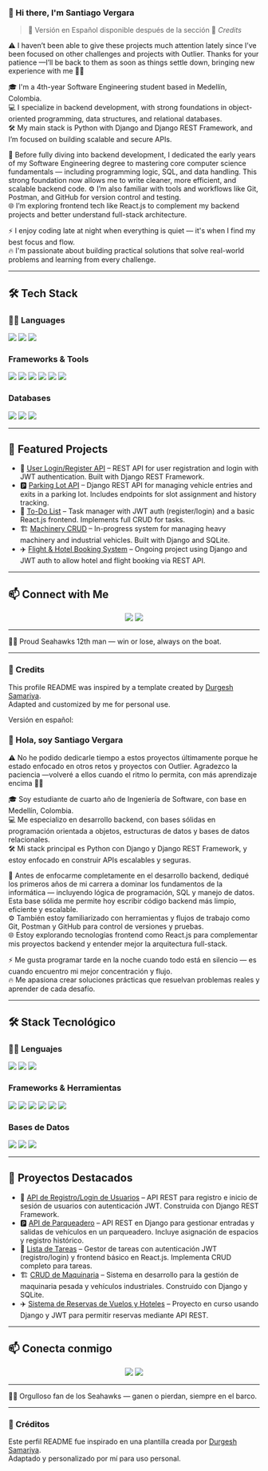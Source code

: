 ### 👋 Hi there, I'm Santiago Vergara 
> 📌 Versión en Español disponible después de la sección 📝 *Credits*

⚠️ I haven’t been able to give these projects much attention lately since I’ve been focused on other challenges and projects with Outlier.
Thanks for your patience —I’ll be back to them as soon as things settle down, bringing new experience with me 🙌😊

🎓 I'm a 4th-year Software Engineering student based in Medellín, Colombia.  
💻 I specialize in backend development, with strong foundations in object-oriented programming, data structures, and relational databases.  
🛠️ My main stack is Python with Django and Django REST Framework, and I’m focused on building scalable and secure APIs.

🧠 Before fully diving into backend development, I dedicated the early years of my Software Engineering degree to mastering core computer science fundamentals — including programming logic, SQL, and data handling. This strong foundation now allows me to write cleaner, more efficient, and scalable backend code.
⚙️ I’m also familiar with tools and workflows like Git, Postman, and GitHub for version control and testing.  
🌐 I’m exploring frontend tech like React.js to complement my backend projects and better understand full-stack architecture.

⚡ I enjoy coding late at night when everything is quiet — it's when I find my best focus and flow.  
🔥 I'm passionate about building practical solutions that solve real-world problems and learning from every challenge.


---

## 🛠️ Tech Stack

### 🧑‍💻 Languages
<span>
  <img src="https://img.shields.io/badge/Python-3776AB?style=for-the-badge&logo=python&logoColor=white">
  <img src="https://img.shields.io/badge/JavaScript-F7DF1E?style=for-the-badge&logo=javascript&logoColor=black">
  <img src="https://img.shields.io/badge/SQL-4479A1?style=for-the-badge&logo=postgresql&logoColor=white">
</span>

### Frameworks & Tools
<span>
  <img src="https://img.shields.io/badge/Django-092E20?style=for-the-badge&logo=django&logoColor=white">
  <img src="https://img.shields.io/badge/Django%20REST-FF1709?style=for-the-badge&logo=django&logoColor=white">
  <img src="https://img.shields.io/badge/Postman-FF6C37?style=for-the-badge&logo=postman&logoColor=white">
  <img src="https://img.shields.io/badge/Git-F05032?style=for-the-badge&logo=git&logoColor=white">
  <img src="https://img.shields.io/badge/GitHub-181717?style=for-the-badge&logo=github&logoColor=white">
  <img src="https://img.shields.io/badge/Visual_Studio_Code-0078D4?style=for-the-badge&logo=visual%20studio%20code&logoColor=white">
</span>

### Databases
<span>
  <img src="https://img.shields.io/badge/MySQL-005C84?style=for-the-badge&logo=mysql&logoColor=white">
  <img src="https://img.shields.io/badge/SQLite-003B57?style=for-the-badge&logo=sqlite&logoColor=white">
  <img src="https://img.shields.io/badge/SQL%20Server-CC2927?style=for-the-badge&logo=microsoft%20sql%20server&logoColor=white">
</span>

---

## 📂 Featured Projects

- 🔐 [User Login/Register API](https://github.com/Dery047/user_registration_Api) – REST API for user registration and login with JWT authentication. Built with Django REST Framework.
- 🅿️ [Parking Lot API](https://github.com/Dery047/Parking-API) – Django REST API for managing vehicle entries and exits in a parking lot. Includes endpoints for slot assignment and history tracking.
- 🧾 [To-Do List](https://github.com/Dery047/To_Do_listAPI) – Task manager with JWT auth (register/login) and a basic React.js frontend. Implements full CRUD for tasks.
- 🏗️ [Machinery CRUD](https://github.com/Dery047/CRUD-Maquinaria_pesada) – In-progress system for managing heavy machinery and industrial vehicles. Built with Django and SQLite.
- ✈️ [Flight & Hotel Booking System](https://github.com/Dery047/Hotels_Reservation) – Ongoing project using Django and JWT auth to allow hotel and flight booking via REST API.


---

## 📫 Connect with Me

<p align="center">
<a target="_blank" href="https://www.linkedin.com/in/santiago-vergara-791b04172/"><img src="https://img.shields.io/badge/-LinkedIn-0077B5?style=for-the-badge&logo=linkedin&logoColor=white"></a>
<a target="_blank" href="mailto:vergarasantiago049@gmail.com"><img src="https://img.shields.io/badge/-Gmail-D14836?style=for-the-badge&logo=gmail&logoColor=white"></a>
</p> 

---

💚💙 Proud Seahawks 12th man — win or lose, always on the boat.


---

### 📝 Credits

This profile README was inspired by a template created by [Durgesh Samariya](https://github.com/durgeshsamariya).  
Adapted and customized by me for personal use.

Versión en español: 

### 👋 Hola, soy Santiago Vergara
⚠️ No he podido dedicarle tiempo a estos proyectos últimamente porque he estado enfocado en otros retos y proyectos con Outlier.
Agradezco la paciencia —volveré a ellos cuando el ritmo lo permita, con más aprendizaje encima 🙌😊

🎓 Soy estudiante de cuarto año de Ingeniería de Software, con base en Medellín, Colombia.  
💻 Me especializo en desarrollo backend, con bases sólidas en programación orientada a objetos, estructuras de datos y bases de datos relacionales.  
🛠️ Mi stack principal es Python con Django y Django REST Framework, y estoy enfocado en construir APIs escalables y seguras.

🧠 Antes de enfocarme completamente en el desarrollo backend, dediqué los primeros años de mi carrera a dominar los fundamentos de la informática — incluyendo lógica de programación, SQL y manejo de datos. Esta base sólida me permite hoy escribir código backend más limpio, eficiente y escalable.  
⚙️ También estoy familiarizado con herramientas y flujos de trabajo como Git, Postman y GitHub para control de versiones y pruebas.  
🌐 Estoy explorando tecnologías frontend como React.js para complementar mis proyectos backend y entender mejor la arquitectura full-stack.

⚡ Me gusta programar tarde en la noche cuando todo está en silencio — es cuando encuentro mi mejor concentración y flujo.  
🔥 Me apasiona crear soluciones prácticas que resuelvan problemas reales y aprender de cada desafío.

---

## 🛠️ Stack Tecnológico

### 🧑‍💻 Lenguajes
<span>
  <img src="https://img.shields.io/badge/Python-3776AB?style=for-the-badge&logo=python&logoColor=white">
  <img src="https://img.shields.io/badge/JavaScript-F7DF1E?style=for-the-badge&logo=javascript&logoColor=black">
  <img src="https://img.shields.io/badge/SQL-4479A1?style=for-the-badge&logo=postgresql&logoColor=white">
</span>

### Frameworks & Herramientas
<span>
  <img src="https://img.shields.io/badge/Django-092E20?style=for-the-badge&logo=django&logoColor=white">
  <img src="https://img.shields.io/badge/Django%20REST-FF1709?style=for-the-badge&logo=django&logoColor=white">
  <img src="https://img.shields.io/badge/Postman-FF6C37?style=for-the-badge&logo=postman&logoColor=white">
  <img src="https://img.shields.io/badge/Git-F05032?style=for-the-badge&logo=git&logoColor=white">
  <img src="https://img.shields.io/badge/GitHub-181717?style=for-the-badge&logo=github&logoColor=white">
  <img src="https://img.shields.io/badge/Visual_Studio_Code-0078D4?style=for-the-badge&logo=visual%20studio%20code&logoColor=white">
</span>

### Bases de Datos
<span>
  <img src="https://img.shields.io/badge/MySQL-005C84?style=for-the-badge&logo=mysql&logoColor=white">
  <img src="https://img.shields.io/badge/SQLite-003B57?style=for-the-badge&logo=sqlite&logoColor=white">
  <img src="https://img.shields.io/badge/SQL%20Server-CC2927?style=for-the-badge&logo=microsoft%20sql%20server&logoColor=white">
</span>

---

## 📂 Proyectos Destacados

- 🔐 [API de Registro/Login de Usuarios](https://github.com/Dery047/user_registration_Api) – API REST para registro e inicio de sesión de usuarios con autenticación JWT. Construida con Django REST Framework.  
- 🅿️ [API de Parqueadero](https://github.com/Dery047/Parking-API) – API REST en Django para gestionar entradas y salidas de vehículos en un parqueadero. Incluye asignación de espacios y registro histórico.  
- 🧾 [Lista de Tareas](https://github.com/Dery047/To_Do_listAPI) – Gestor de tareas con autenticación JWT (registro/login) y frontend básico en React.js. Implementa CRUD completo para tareas.  
- 🏗️ [CRUD de Maquinaria](https://github.com/Dery047/CRUD-Maquinaria_pesada) – Sistema en desarrollo para la gestión de maquinaria pesada y vehículos industriales. Construido con Django y SQLite.  
- ✈️ [Sistema de Reservas de Vuelos y Hoteles](https://github.com/Dery047/Hotels_Reservation) – Proyecto en curso usando Django y JWT para permitir reservas mediante API REST.

---

## 📫 Conecta conmigo

<p align="center">
<a target="_blank" href="https://www.linkedin.com/in/santiago-vergara-791b04172/"><img src="https://img.shields.io/badge/-LinkedIn-0077B5?style=for-the-badge&logo=linkedin&logoColor=white"></a>
<a target="_blank" href="mailto:vergarasantiago049@gmail.com"><img src="https://img.shields.io/badge/-Gmail-D14836?style=for-the-badge&logo=gmail&logoColor=white"></a>
</p>

---

💚💙 Orgulloso fan de los Seahawks — ganen o pierdan, siempre en el barco.

---

### 📝 Créditos

Este perfil README fue inspirado en una plantilla creada por [Durgesh Samariya](https://github.com/durgeshsamariya).  
Adaptado y personalizado por mí para uso personal.


